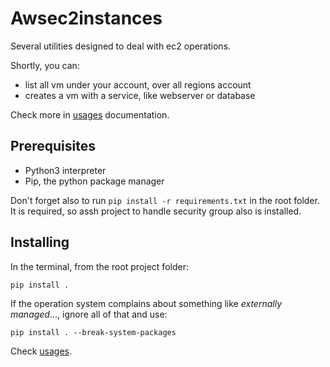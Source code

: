 # Awsec2instances

Several utilities designed to deal with ec2 operations.

Shortly, you can:

* list all vm under your account, over all regions account
* creates a vm with a service, like webserver or database

Check more in [usages](docs/_usages.md) documentation.

## Prerequisites

* Python3 interpreter
* Pip, the python package manager

Don't forget also to run `pip install -r requirements.txt` in the root folder. It is required, so assh project to handle security group also is installed.

## Installing

In the terminal, from the root project folder:

```
pip install .
```

If the operation system complains about something like *externally managed*..., ignore all of that and use:

```
pip install . --break-system-packages
```

Check [usages](docs/_usages.md).

